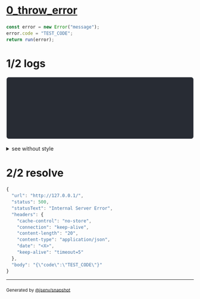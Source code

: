 # [0_throw_error](../../internal_error.test.mjs#L33)

```js
const error = new Error("message");
error.code = "TEST_CODE";
return run(error);
```

# 1/2 logs

![img](log_group.svg)

<details>
  <summary>see without style</summary>

```console
server started at http://127.0.0.1
GET http://127.0.0.1/
internal error while handling request
--- error stack ---
Error: message
    at base/internal_error.test.mjs:34:19
    at capture (@jsenv/core/packages/independent/tooling/snapshot/src/side_effects/create_capture_side_effects.js:342:29)
    at snapshotTests (@jsenv/core/packages/independent/tooling/snapshot/src/side_effects/snapshot_tests.js:182:33)
    at async base/internal_error.test.mjs:32:1
  500 Internal Server Error
```

</details>


# 2/2 resolve

```js
{
  "url": "http://127.0.0.1/",
  "status": 500,
  "statusText": "Internal Server Error",
  "headers": {
    "cache-control": "no-store",
    "connection": "keep-alive",
    "content-length": "20",
    "content-type": "application/json",
    "date": "<X>",
    "keep-alive": "timeout=5"
  },
  "body": "{\"code\":\"TEST_CODE\"}"
}
```

---

<sub>
  Generated by <a href="https://github.com/jsenv/core/tree/main/packages/independent/snapshot">@jsenv/snapshot</a>
</sub>
